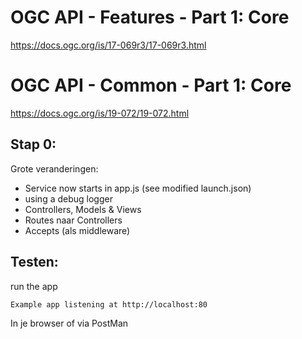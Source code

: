 # OGC API - Features - Part 1: Core
https://docs.ogc.org/is/17-069r3/17-069r3.html

# OGC API - Common - Part 1: Core
https://docs.ogc.org/is/19-072/19-072.html

## Stap 0:
Grote veranderingen:
- Service now starts in app.js (see modified launch.json)
- using a debug logger
- Controllers, Models & Views
- Routes naar Controllers
- Accepts (als middleware)

## Testen:
run the app

`Example app listening at http://localhost:80`

In je browser of via PostMan
